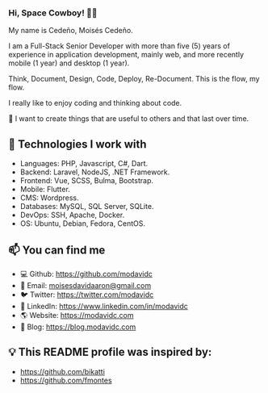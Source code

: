 ### Hi, Space Cowboy! 👋🌌

My name is Cedeño, Moisés Cedeño. 

I am a Full-Stack Senior Developer with more than five (5) years of experience in application development, mainly web, and more recently mobile (1 year) and desktop (1 year).

Think, Document, Design, Code, Deploy, Re-Document. This is the flow, my flow. 

I really like to enjoy coding and thinking about code.

🏁 I want to create things that are useful to others and that last over time.

## 🔨 Technologies I work with

- Languages: PHP, Javascript, C#, Dart.
- Backend: Laravel, NodeJS, .NET Framework. 
- Frontend: Vue, SCSS, Bulma, Bootstrap. 
- Mobile: Flutter. 
- CMS: Wordpress.
- Databases: MySQL, SQL Server, SQLite. 
- DevOps: SSH, Apache, Docker.
- OS: Ubuntu, Debian, Fedora, CentOS.

## 📫 You can find me

- 💻 Github: https://github.com/modavidc
- 📧 Email: [moisesdavidaaron@gmail.com](mailto:moisesdavidaaron@gmail.com)
- 🐦 Twitter: https://twitter.com/modavidc
- 💼 LinkedIn: https://www.linkedin.com/in/modavidc
- 🌎 Website: https://modavidc.com
- 📰 Blog: https://blog.modavidc.com

## 💡 This README profile was inspired by:

- https://github.com/bikatti
- https://github.com/fmontes
